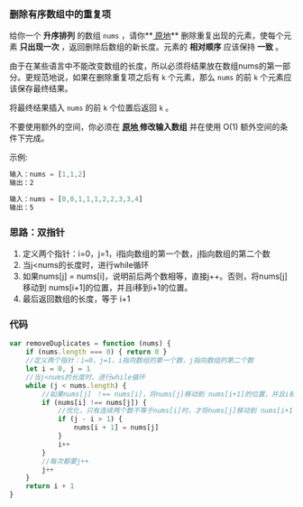 ### 删除有序数组中的重复项

给你一个 **升序排列** 的数组 `nums` ，请你**[ 原地](http://baike.baidu.com/item/原地算法)** 删除重复出现的元素，使每个元素 **只出现一次** ，返回删除后数组的新长度。元素的 **相对顺序** 应该保持 **一致** 。

由于在某些语言中不能改变数组的长度，所以必须将结果放在数组nums的第一部分。更规范地说，如果在删除重复项之后有 `k` 个元素，那么 `nums` 的前 `k` 个元素应该保存最终结果。

将最终结果插入 `nums` 的前 `k` 个位置后返回 `k` 。

不要使用额外的空间，你必须在 **[原地 ](https://baike.baidu.com/item/原地算法)修改输入数组** 并在使用 O(1) 额外空间的条件下完成。

示例:

```js
输入：nums = [1,1,2]
输出：2

输入：nums = [0,0,1,1,1,2,2,3,3,4]
输出：5
```

### 思路：双指针

1. 定义两个指针：i=0，j=1，i指向数组的第一个数，j指向数组的第二个数
2. 当j<nums的长度时，进行while循环
3. 如果nums[j] = nums[i]，说明前后两个数相等，直接j++。否则，将nums[j]移动到 nums[i+1]的位置，并且i移到i+1的位置。
4. 最后返回数组的长度，等于  i+1

### 代码

```js
var removeDuplicates = function (nums) {
    if (nums.length === 0) { return 0 }
    //定义两个指针：i=0，j=1，i指向数组的第一个数，j指向数组的第二个数
    let i = 0, j = 1
    //当j<nums的长度时，进行while循环
    while (j < nums.length) {
        //如果nums[j] ！== nums[i]，将nums[j]移动到 nums[i+1]的位置，并且i移到i+1的位置。
        if (nums[i] !== nums[j]) {
            //优化，只有连续两个数不等于nums[i]时，才将nums[j]移动到 nums[i+1]的位置，否则会执行多次
            if (j - i > 1) {
                nums[i + 1] = nums[j]
            }
            i++
        }
        //每次都要j++
        j++
    }
    return i + 1
}
```


